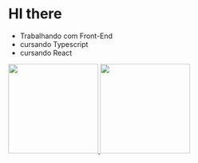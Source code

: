 # HI there
- Trabalhando com Front-End
- cursando Typescript
- cursando React

<div>
  <a href="https://github.com/RobertFill">
      <img height="180" src="https://github-readme-stats.vercel.app/api?username=RobertFill&show_icons=true&theme=highcontrast">
  <img height="180" src="https://github-readme-stats.vercel.app/api/top-langs/?username=RobertFill"></a>
 </div>

